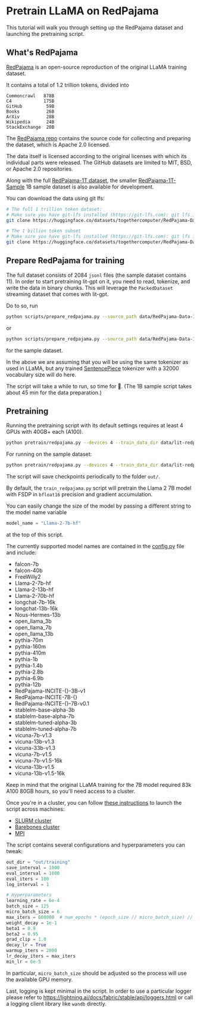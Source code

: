 # Pretrain LLaMA on RedPajama

This tutorial will walk you through setting up the RedPajama dataset and launching the pretraining script.

## What's RedPajama

[RedPajama](https://github.com/togethercomputer/RedPajama-Data) is an open-source reproduction of the original LLaMA training dataset.

It contains a total of 1.2 trillion tokens, divided into

```text
Commoncrawl   878B
C4            175B
GitHub         59B
Books          26B
ArXiv          28B
Wikipedia      24B
StackExchange  20B
```

The [RedPajama repo](https://github.com/togethercomputer/RedPajama-Data) contains the source code for collecting and preparing the dataset, which is Apache 2.0 licensed.

The data itself is licensed according to the original licenses with which its individual parts were released.
The GitHub datasets are limited to MIT, BSD, or Apache 2.0 repositories.

Along with the full [RedPajama-1T dataset](https://huggingface.co/datasets/togethercomputer/RedPajama-Data-1T),
the smaller [RedPajama-1T-Sample](https://huggingface.co/datasets/togethercomputer/RedPajama-Data-1T-Sample) 1B sample dataset is also available for development.

You can download the data using git lfs:

```bash
# The full 1 trillion token dataset:
# Make sure you have git-lfs installed (https://git-lfs.com): git lfs install
git clone https://huggingface.co/datasets/togethercomputer/RedPajama-Data-1T data/RedPajama-Data-1T
```

```bash
# The 1 billion token subset
# Make sure you have git-lfs installed (https://git-lfs.com): git lfs install
git clone https://huggingface.co/datasets/togethercomputer/RedPajama-Data-1T-Sample data/RedPajama-Data-1T-Sample
```

## Prepare RedPajama for training

The full dataset consists of 2084 `jsonl` files (the sample dataset contains 11). In order to start pretraining lit-gpt
on it, you need to read, tokenize, and write the data in binary chunks. This will leverage the `PackedDataset`
streaming dataset that comes with lit-gpt.

Do to so, run

```bash
python scripts/prepare_redpajama.py --source_path data/RedPajama-Data-1T --checkpoint_dir checkpoints/meta-llama/Llama-2-7b-hf/ --destination_path data/lit-redpajama
```

or

```bash
python scripts/prepare_redpajama.py --source_path data/RedPajama-Data-1T-Sample --checkpoint_dir checkpoints/meta-llama/Llama-2-7b-hf/ --destination_path data/lit-redpajama-sample --sample True
```

for the sample dataset.

In the above we are assuming that you will be using the same tokenizer as used in LLaMA, but any trained [SentencePiece](https://github.com/google/sentencepiece) tokenizer with a 32000 vocabulary size will do here.

The script will take a while to run, so time for :tea:. (The 1B sample script takes about 45 min for the data preparation.)

## Pretraining

Running the pretraining script with its default settings requires at least 4 GPUs with 40GB+ each (A100).

```bash
python pretrain/redpajama.py --devices 4 --train_data_dir data/lit-redpajama
```

For running on the sample dataset:

```bash
python pretrain/redpajama.py --devices 4 --train_data_dir data/lit-redpajama-sample
```

The script will save checkpoints periodically to the folder `out/`.

By default, the `train_redpajama.py` script will pretrain the Llama 2 7B model with FSDP in
`bfloat16` precision and gradient accumulation.

You can easily change the size of the model by passing a different string to the model name variable

```python
model_name = "Llama-2-7b-hf"
```

at the top of this script.


The currently supported model names are contained in the [config.py](https://github.com/Lightning-AI/lit-gpt/lit_gpt/config.py#L114) file and include:


- falcon-7b
- falcon-40b
- FreeWilly2
- Llama-2-7b-hf
- Llama-2-13b-hf
- Llama-2-70b-hf
- longchat-7b-16k
- longchat-13b-16k
- Nous-Hermes-13b
- open_llama_3b
- open_llama_7b
- open_llama_13b
- pythia-70m
- pythia-160m
- pythia-410m
- pythia-1b
- pythia-1.4b
- pythia-2.8b
- pythia-6.9b
- pythia-12b
- RedPajama-INCITE-{}-3B-v1
- RedPajama-INCITE-7B-{}
- RedPajama-INCITE-{}-7B-v0.1
- stablelm-base-alpha-3b
- stablelm-base-alpha-7b
- stablelm-tuned-alpha-3b
- stablelm-tuned-alpha-7b
- vicuna-7b-v1.3
- vicuna-13b-v1.3
- vicuna-33b-v1.3
- vicuna-7b-v1.5
- vicuna-7b-v1.5-16k
- vicuna-13b-v1.5
- vicuna-13b-v1.5-16k


Keep in mind that the original LLaMA training for the 7B model required 83k A100 80GB
hours, so you'll need access to a cluster.

Once you're in a cluster, you can follow [these instructions](https://lightning.ai/docs/fabric/stable/guide/multi_node/other.html)
to launch the script across machines:

- [SLURM cluster](https://lightning.ai/docs/fabric/stable/guide/multi_node/slurm.html)
- [Barebones cluster](https://lightning.ai/docs/fabric/stable/guide/multi_node/barebones.html)
- [MPI](https://lightning.ai/docs/fabric/stable/guide/multi_node/other.html)

The script contains several configurations and hyperparameters you can tweak:

```python
out_dir = "out/training"
save_interval = 1000
eval_interval = 1000
eval_iters = 100
log_interval = 1

# Hyperparameters
learning_rate = 6e-4
batch_size = 125
micro_batch_size = 6
max_iters = 600000  # num_epochs * (epoch_size // micro_batch_size) // devices
weight_decay = 1e-1
beta1 = 0.9
beta2 = 0.95
grad_clip = 1.0
decay_lr = True
warmup_iters = 2000
lr_decay_iters = max_iters
min_lr = 6e-5
```

In particular, `micro_batch_size` should be adjusted so the process will use the available
GPU memory.

Last, logging is kept minimal in the script. In order to use a particular logger
please refer to <https://lightning.ai/docs/fabric/stable/api/loggers.html> or
call a logging client library like `wandb` directly.